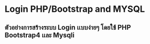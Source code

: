 # Login PHP/Bootstrap and MYSQL
## ตัวอย่างการสร้างระบบ Login เเบบง่ายๆ โดยใช้ PHP Bootstrap4 เเละ Mysqli
